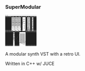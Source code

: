 ### SuperModular

<img src="https://github.com/tparker48/SuperModular/blob/main/screenshot.PNG" width="100" height="100">

A modular synth VST with a retro UI. 

Written in C++ w/ JUCE
